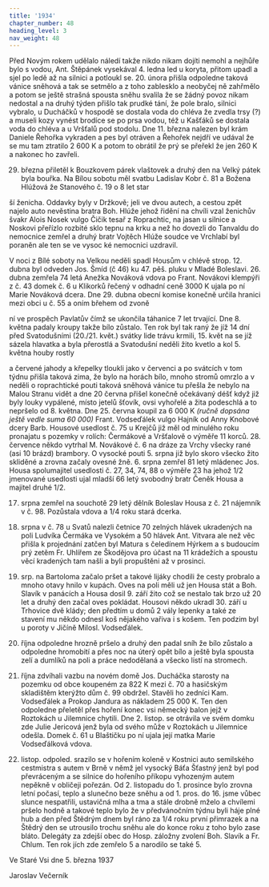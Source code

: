 ```yaml
---
title: '1934'
chapter_number: 48
heading_level: 3
nav_weight: 48
---
```




Před Novým rokem udělalo náledí takže nikdo nikam dojíti nemohl a nejhůře bylo s vodou, Ant.
Štěpánek vysekával 4. ledna led u koryta, přitom upadl a sjel po ledě až na silnici a potloukl se.
20. února přišla odpoledne taková vánice sněhová a tak se setmělo a z toho zablesklo a neobyčej­
ně zahřmělo a potom se ještě strašná spousta sněhu svalila že se žádný povoz nikam nedostal a na
druhý týden přišlo tak prudké tání, že pole bralo, silnici vybralo, u Ducháčků v hospodě se dostala
voda do chléva že zvedla trsy (?) a museli kozy vynést brodíce se po prsa vodou, též u Kašťáků se
dostala voda do chléva a u Vršťalů pod stodolu.
Dne 11. března nalezen byl krám Daniele Řehořka vykraden a pes byl otráven a Řehořek nejdří­
ve udával že se mu tam ztratilo 2 600 K a potom to obrátil že prý se přeřekl že jen 260 K a nakonec
ho zavřeli.

29. března přiletěl k Bouzkovem párek vlaštovek a druhý den na Velký pátek byla bouřka.
Na Bílou sobotu měl svatbu Ladislav Kobr č. 81 a Božena Hlúžová že Stanového č. 19 o 8 let star­

ší ženicha. Oddavky byly v Držkově; jeli ve dvou autech, a cestou zpět najelo auto nevěstina bratra
Boh. Hlúže jehož řidění na chvíli vzal ženichův švakr Alois Nosek vulgo Čičik tesař z Roprachtic,
na jasan u silnice a Noskovi přeřízlo rozbité sklo tepnu na krku a než ho dovezli do Tanvaldu do
nemocnice zemřel a druhý bratr Vojtěch Hlúže soudce ve Vrchlabí byl poraněn ale ten se ve vysoc­
ké nemocnici uzdravil.

V noci z Bílé soboty na Velkou neděli spadl Housům v chlévě strop.
12. dubna byl odveden Jos. Šmíd (č 46) ku 47. pěš. pluku v Mladé Boleslavi.
26. dubna zemřela 74 letá Anežka Nováková vdova po Frant. Novákovi klempýři z č. 43 domek
č. 6 u Klikorků řečený v odhadní ceně 3000 K ujala po ní Marie Nováková dcera.
Dne 29. dubna obecní komise konečně určila hranici mezi obci u č. 55 a oním břehem od zvoně­

ní ve prospěch Pavlatův čímž se ukončila táhanice 7 let trvající.
Dne 8. května padaly kroupy takže bílo zůstalo.
Ten rok byl tak raný že jíž 14 dní před Svatodušními (20./21. květ.) svátky lide trávu krmili, 15. květ­
na se jíž sázela hlavatka a byla přerostlá a Svatodušní neděli žito kvetlo a kol 5. května houby rostly


a červené jahody a křepelky tloukli jako v červenci a po svátcích v tom týdnu přišla taková zima, že
bylo na horách bílo, mnoho stromů omrzlo a v neděli o roprachtické pouti taková sněhová vánice tu
přešla že nebylo na Malou Stranu vidět a dne 20 června přišel konečně očekávaný déšť když již byly
louky vypálené, místo jetelů šťovík, ovsi vyhořelé a žita podeschlá a to nepršelo od 8. května.
Dne 25. června koupil za 6 000 K _(ručně dopsána ještě vedle suma 60 000)_ Frant. Vodseďálek
vulgo Hajník od Anny Knobové dcery Barb. Housové usedlost č. 75 u Krejčů již měl od minulého
roku pronajatu s pozemky v rolích: Čermákové a Vršťalově o výměře 11 korců.
28. července někdo vytrhal M. Novákové č. 6 na dráze za Vrchy všecky rané (asi 10 brázd) brambory.
O vysocké pouti 5. srpna již bylo skoro všecko žito skliděné a zrovna začaly ovesné žně.
6. srpna zemřel 81 letý mládenec Jos. Housa spolumajitel usedlosti č. 27, 34, 74, 88 o výměře
23 ha jehož 1/2 jmenované usedlosti ujal mladší 66 letý svobodný bratr Čeněk Housa a majitel
druhé 1/2.

17. srpna zemřel na souchotě 29 letý dělník Boleslav Housa z č. 21 nájemník v č. 98. Pozůstala
vdova a 1/4 roku stará dcerka.
19. srpna v č. 78 u Svatů nalezli četnice 70 zelných hlávek ukradených na poli Ludvíka Čermáka
ve Vysokém a 50 hlávek Ant. Vitvara ale než věc přišla k projednání zatčen byl Matura s čeledínem
Hýrkem a s budoucím prý zetěm Fr. Uhlířem ze Škodějova pro účast na 11 krádežích a spoustu věcí
kradených tam našli a byli propuštěni až v prosinci.
24. srp. na Bartoloma začalo pršet a takové lijáky chodili že cesty probralo a mnoho otavy hnilo
v kupách. Oves na poli měli už jen Housa stát a Boh. Slavík v panácích a Housa dosil 9. září žito což
se nestalo tak brzo už 20 let a druhý den začal oves pokládat.
Housovi někdo ukradl 30. září u Trhovice dvě klády; den předtím u domů 2 vály lepenky a také
ze stavení mu někdo odnesl koš nějakého vařiva i s košem.
Ten podzim byl u poroty v Jičíně Milosl. Vodseďálek.
14. října odpoledne hrozně pršelo a druhý den padal sníh že bílo zůstalo a odpoledne hromobití
a přes noc na úterý opět bílo a ještě byla spousta zelí a dumlíků na poli a práce nedodělaná a všecko
listí na stromech.

6. října zdvíhali vazbu na novém domě Jos. Ducháčka starosty na pozemku od obce koupeném
za 822 K mezi č. 70 a hasičským skladištěm kterýžto dům č. 99 obdržel.
Stavěli ho zedníci Kam. Vodseďálek a Prokop Jandura as nákladem 25 000 K.
Ten den odpoledne přeletěl přes hoření konec vsi německý balon jejž v Roztokách u Jilemnice
chytili.
Dne 2. listop. se otrávila ve svém domku zde Julie Jericová jenž byla od svého může v Roztokách
u Jilemnice odešla. Domek č. 61 u Blaštičku po ní ujala její matka Marie Vodseďálková vdova.
20. listop. odpoled. srazilo se v hořením koleně v Kostnici auto semilského cestmistra s autem
v Brně v němž jel vysocký Báťa Šťastný jenž byl pod převráceným a se silnice do hořeního příkopu
vyhozeným autem nepěkně v obličeji pořezán.
Od 2. listopadu do 1. prosince bylo zrovna letní počasí, teplo a slunečno beze sněhu a od 1. pros.
do 16. jsme vůbec slunce nespatřili, ustavičná mlha a tma a stále drobně mželo a chvílemi pršelo
hodně a takové teplo bylo že v předvánočním týdnu byli háje plné hub a den před Štědrým dnem
byl ráno za 1/4 roku první přimrazek a na Štědrý den se utrousilo trochu sněhu ale do konce roku
z toho bylo zase bláto.
Delegáty za zdejší obec do Hosp. záložny zvolení Boh. Slavík a Fr. Chlum.
Ten rok jích zde zemřelo 5 a narodilo se také 5.


Ve Staré Vsi dne 5. března 1937

Jaroslav Večerník

